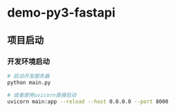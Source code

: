 # demo-py3-fastapi

## 项目启动

### 开发环境启动
```bash
# 启动开发服务器
python main.py

# 或者使用uvicorn直接启动
uvicorn main:app --reload --host 0.0.0.0 --port 8000
```
